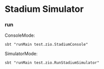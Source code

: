 # Stadium Simulator

### run

ConsoleMode:

```
sbt "runMain test.zio.StadiumConsole"
```

SimulatorMode:

```
sbt "runMain test.zio.RunStadiumSimulator"
```